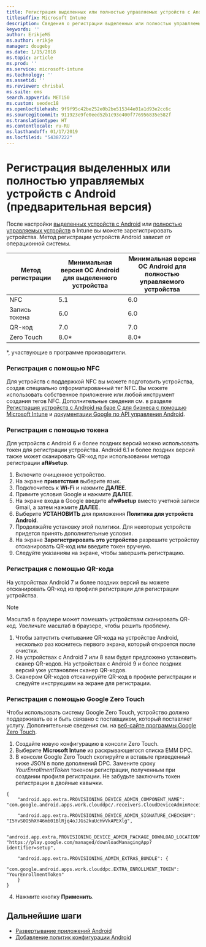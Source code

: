 ```yaml
---
title: Регистрация выделенных или полностью управляемых устройств с Android в Intune
titlesuffix: Microsoft Intune
description: Сведения о регистрации выделенных или полностью управляемых корпоративных устройств с Android в Intune
keywords: ''
author: ErikjeMS
ms.author: erikje
manager: dougeby
ms.date: 1/15/2018
ms.topic: article
ms.prod: ''
ms.service: microsoft-intune
ms.technology: ''
ms.assetid: ''
ms.reviewer: chrisbal
ms.suite: ems
search.appverid: MET150
ms.custom: seodec18
ms.openlocfilehash: 9f9f95c42be252e0b2be515344e01a1d93e2cc6c
ms.sourcegitcommit: 911923e9fe0eed52b1c93e400f776956835e582f
ms.translationtype: HT
ms.contentlocale: ru-RU
ms.lasthandoff: 01/17/2019
ms.locfileid: "54387222"
---
```

# <a name="enroll-your-android-dedicated-devices-or-fully-managed-devices-preview"></a>Регистрация выделенных или полностью управляемых устройств с Android (предварительная версия)

После настройки [выделенных устройств с Android](android-kiosk-enroll.md) или [полностью управляемых устройств](android-fully-managed-enroll.md) в Intune вы можете зарегистрировать устройства. Метод регистрации устройств Android зависит от операционной системы.

| Метод регистрации | Минимальная версия ОС Android для выделенного устройства | Минимальная версия ОС Android для полностью управляемого устройства |
| ----- | ----- | ----- |
| NFC | 5.1 | 6.0 |
| Запись токена | 6.0 | 6.0 |
| QR-код | 7.0 | 7.0 |
| Zero Touch  | 8.0\* | 8.0\* |

\*, участвующие в программе производители.

### <a name="enroll-by-using-near-field-communication-nfc"></a>Регистрация с помощью NFC

Для устройств с поддержкой NFC вы можете подготовить устройства, создав специально отформатированный тег NFC. Вы можете использовать собственное приложение или любой инструмент создания тегов NFC. Дополнительные сведения см. в разделе [Регистрация устройств с Android на базе C для бизнеса с помощью Microsoft Intune](https://blogs.technet.microsoft.com/cbernier/2018/10/15/nfc-based-android-enterprise-device-enrollment-with-microsoft-intune/) и [документации Google по API управления Android](https://developers.google.com/android/management/provision-device#nfc_method).

### <a name="enroll-by-using-a-token"></a>Регистрация с помощью токена

Для устройств с Android 6 и более поздних версий можно использовать токен для регистрации устройства. Android 6.1 и более поздних версий также может сканировать QR-код при использовании метода регистрации **aft#setup**.

1. Включите очищенное устройство.
2. На экране **приветствия** выберите язык.
3. Подключитесь к **Wi-Fi** и нажмите **ДАЛЕЕ**.
4. Примите условия Google и нажмите **ДАЛЕЕ**.
5. На экране входа в Google введите **afw#setup** вместо учетной записи Gmail, а затем нажмите **ДАЛЕЕ**.
6. Выберите **УСТАНОВИТЬ** для приложения **Политика для устройств Android**.
7. Продолжайте установку этой политики.  Для некоторых устройств придется принять дополнительные условия. 
8. На экране **Зарегистрировать это устройство** разрешите устройству отсканировать QR-код или введите токен вручную.
9. Следуйте указаниям на экране, чтобы завершить регистрацию. 

### <a name="enroll-by-using-a-qr-code"></a>Регистрация с помощью QR-кода

На устройствах Android 7 и более поздних версий вы можете отсканировать QR-код из профиля регистрации для регистрации устройства.

> [!Note]
> Масштаб в браузере может помешать устройствам сканировать QR-код. Увеличьте масштаб в браузере, чтобы решить проблему.

1. Чтобы запустить считывание QR-кода на устройстве Android, несколько раз коснитесь первого экрана, который откроется после очистки.
2. На устройствах с Android 7 или 8 вам будет предложено установить сканер QR-кодов. На устройствах с Android 9 и более поздних версий уже установлен сканер QR-кодов.
3. Сканером QR-кодов отсканируйте QR-код в профиле регистрации и следуйте инструкциям на экране для регистрации.

### <a name="enroll-by-using-google-zero-touch"></a>Регистрация с помощью Google Zero Touch

Чтобы использовать систему Google Zero Touch, устройство должно поддерживать ее и быть связано с поставщиком, который поставляет услугу.  Дополнительные сведения см. на [веб-сайте программы Google Zero Touch](https://www.android.com/enterprise/management/zero-touch/). 

1. Создайте новую конфигурацию в консоли Zero Touch.
2. Выберите **Microsoft Intune** из раскрывающегося списка EMM DPC.
3. В консоли Google Zero Touch скопируйте и вставьте приведенный ниже JSON в поле дополнений DPC. Замените сроку *YourEnrollmentToken* токеном регистрации, полученным при создании профиля регистрации. Не забудьте заключить токен регистрации в двойные кавычки.

```
{ 
    "android.app.extra.PROVISIONING_DEVICE_ADMIN_COMPONENT_NAME": "com.google.android.apps.work.clouddpc/.receivers.CloudDeviceAdminReceiver", 

    "android.app.extra.PROVISIONING_DEVICE_ADMIN_SIGNATURE_CHECKSUM": "I5YvS0O5hXY46mb01BlRjq4oJJGs2kuUcHvVkAPEXlg", 

    "android.app.extra.PROVISIONING_DEVICE_ADMIN_PACKAGE_DOWNLOAD_LOCATION": "https://play.google.com/managed/downloadManagingApp?identifier=setup", 

    "android.app.extra.PROVISIONING_ADMIN_EXTRAS_BUNDLE": { 
        "com.google.android.apps.work.clouddpc.EXTRA_ENROLLMENT_TOKEN": "YourEnrollmentToken" 
    } 
} 
```
4. Нажмите кнопку **Применить**.


## <a name="next-steps"></a>Дальнейшие шаги
- [Развертывание приложений Android](apps-deploy.md)
- [Добавление политик конфигурации Android](device-profiles.md)

